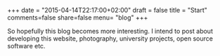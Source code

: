 +++
date = "2015-04-14T22:17:00+02:00"
draft = false
title = "Start"
comments=false
share=false
menu= "blog"
+++

So hopefully this blog becomes more interesting. I intend to post about developing this website, photography, university projects, open source software etc. 